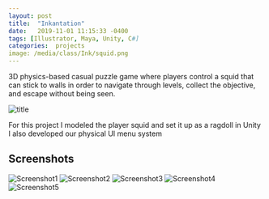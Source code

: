 ```yaml
---
layout: post
title:  "Inkantation"
date:   2019-11-01 11:15:33 -0400
tags: [Illustrator, Maya, Unity, C#] 
categories:  projects
image: /media/class/Ink/squid.png
---
```


3D physics-based casual puzzle game where players control a squid that can stick to walls in order to navigate through levels, collect the objective, and escape without being seen. 

<!--more-->

![title]({{site.url}}/media/class/Ink/INKANTATION.png)

For this project I modeled the player squid and set it up as a ragdoll in Unity
I also developed our physical UI menu system

## Screenshots

![Screenshot1]({{site.url}}/media/class/Ink/Screenshot1.PNG)
![Screenshot2]({{site.url}}/media/class/Ink/Screenshot2.PNG)
![Screenshot3]({{site.url}}/media/class/Ink/Screenshot3.PNG)
![Screenshot4]({{site.url}}/media/class/Ink/Screenshot4.PNG)
![Screenshot5]({{site.url}}/media/class/Ink/Screenshot5.PNG)